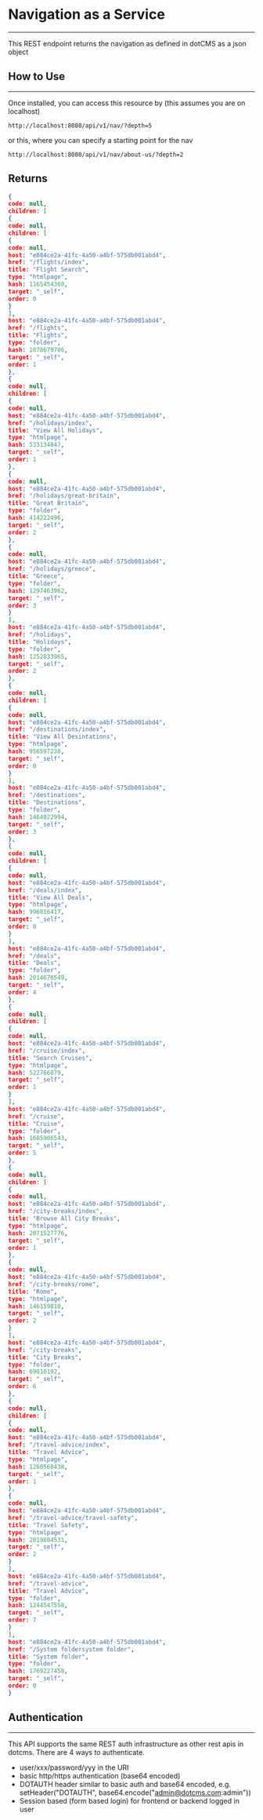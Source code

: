 # Navigation as a Service
----
This REST endpoint returns the navigation as defined in dotCMS as a json object


## How to Use
----

Once installed, you can access this resource by (this assumes you are on localhost)

`http://localhost:8080/api/v1/nav/?depth=5`

or this, where you can specify a starting point for the nav

`http://localhost:8080/api/v1/nav/about-us/?depth=2`


## Returns
```json
{
code: null,
children: [
{
code: null,
children: [
{
code: null,
host: "e884ce2a-41fc-4a50-a4bf-575db001abd4",
href: "/flights/index",
title: "Flight Search",
type: "htmlpage",
hash: 1165454360,
target: "_self",
order: 0
}
],
host: "e884ce2a-41fc-4a50-a4bf-575db001abd4",
href: "/flights",
title: "Flights",
type: "folder",
hash: 1078679786,
target: "_self",
order: 1
},
{
code: null,
children: [
{
code: null,
host: "e884ce2a-41fc-4a50-a4bf-575db001abd4",
href: "/holidays/index",
title: "View All Holidays",
type: "htmlpage",
hash: 533134847,
target: "_self",
order: 1
},
{
code: null,
host: "e884ce2a-41fc-4a50-a4bf-575db001abd4",
href: "/holidays/great-britain",
title: "Great Britain",
type: "folder",
hash: 414222496,
target: "_self",
order: 2
},
{
code: null,
host: "e884ce2a-41fc-4a50-a4bf-575db001abd4",
href: "/holidays/greece",
title: "Greece",
type: "folder",
hash: 1297463962,
target: "_self",
order: 3
}
],
host: "e884ce2a-41fc-4a50-a4bf-575db001abd4",
href: "/holidays",
title: "Holidays",
type: "folder",
hash: 1252833965,
target: "_self",
order: 2
},
{
code: null,
children: [
{
code: null,
host: "e884ce2a-41fc-4a50-a4bf-575db001abd4",
href: "/destinations/index",
title: "View All Desintations",
type: "htmlpage",
hash: 956597230,
target: "_self",
order: 0
}
],
host: "e884ce2a-41fc-4a50-a4bf-575db001abd4",
href: "/destinations",
title: "Destinations",
type: "folder",
hash: 1464022994,
target: "_self",
order: 3
},
{
code: null,
children: [
{
code: null,
host: "e884ce2a-41fc-4a50-a4bf-575db001abd4",
href: "/deals/index",
title: "View All Deals",
type: "htmlpage",
hash: 996016417,
target: "_self",
order: 0
}
],
host: "e884ce2a-41fc-4a50-a4bf-575db001abd4",
href: "/deals",
title: "Deals",
type: "folder",
hash: 2014676549,
target: "_self",
order: 4
},
{
code: null,
children: [
{
code: null,
host: "e884ce2a-41fc-4a50-a4bf-575db001abd4",
href: "/cruise/index",
title: "Search Cruises",
type: "htmlpage",
hash: 522766879,
target: "_self",
order: 1
}
],
host: "e884ce2a-41fc-4a50-a4bf-575db001abd4",
href: "/cruise",
title: "Cruise",
type: "folder",
hash: 1685906543,
target: "_self",
order: 5
},
{
code: null,
children: [
{
code: null,
host: "e884ce2a-41fc-4a50-a4bf-575db001abd4",
href: "/city-breaks/index",
title: "Browse All City Breaks",
type: "htmlpage",
hash: 2071527776,
target: "_self",
order: 1
},
{
code: null,
host: "e884ce2a-41fc-4a50-a4bf-575db001abd4",
href: "/city-breaks/rome",
title: "Rome",
type: "htmlpage",
hash: 146159810,
target: "_self",
order: 2
}
],
host: "e884ce2a-41fc-4a50-a4bf-575db001abd4",
href: "/city-breaks",
title: "City Breaks",
type: "folder",
hash: 69010192,
target: "_self",
order: 6
},
{
code: null,
children: [
{
code: null,
host: "e884ce2a-41fc-4a50-a4bf-575db001abd4",
href: "/travel-advice/index",
title: "Travel Advice",
type: "htmlpage",
hash: 1260568438,
target: "_self",
order: 1
},
{
code: null,
host: "e884ce2a-41fc-4a50-a4bf-575db001abd4",
href: "/travel-advice/travel-safety",
title: "Travel Safety",
type: "htmlpage",
hash: 2019804531,
target: "_self",
order: 2
}
],
host: "e884ce2a-41fc-4a50-a4bf-575db001abd4",
href: "/travel-advice",
title: "Travel Advice",
type: "folder",
hash: 1244547558,
target: "_self",
order: 7
}
],
host: "e884ce2a-41fc-4a50-a4bf-575db001abd4",
href: "/System foldersystem folder",
title: "System folder",
type: "folder",
hash: 1769227458,
target: "_self",
order: 0
}
```


## Authentication
----
This API supports the same REST auth infrastructure as other 
rest apis in dotcms. There are 4 ways to authenticate.

* user/xxx/password/yyy in the URI
* basic http/https authentication (base64 encoded)
* DOTAUTH header similar to basic auth and base64 encoded, e.g. setHeader("DOTAUTH", base64.encode("admin@dotcms.com:admin"))
* Session based (form based login) for frontend or backend logged in user
